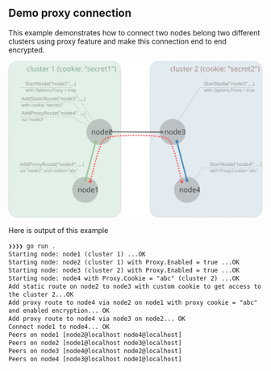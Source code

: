## Demo proxy connection

This example demonstrates how to connect two nodes belong two different clusters using proxy feature and make this connection end to end encrypted.

![demo](demo.svg)

Here is output of this example

```
❯❯❯❯ go run .
Starting node: node1 (cluster 1) ...OK
Starting node: node2 (cluster 1) with Proxy.Enabled = true ...OK
Starting node: node3 (cluster 2) with Proxy.Enabled = true ...OK
Starting node: node4 with Proxy.Cookie = "abc" (cluster 2) ...OK
Add static route on node2 to node3 with custom cookie to get access to the cluster 2...OK
Add proxy route to node4 via node2 on node1 with proxy cookie = "abc" and enabled encryption... OK
Add proxy route to node4 via node3 on node2... OK
Connect node1 to node4... OK
Peers on node1 [node2@localhost node4@localhost]
Peers on node2 [node1@localhost node3@localhost]
Peers on node3 [node4@localhost node2@localhost]
Peers on node4 [node3@localhost node1@localhost]
```

